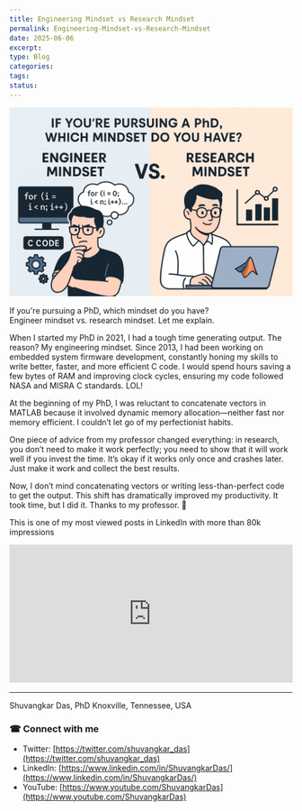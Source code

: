```yaml
---
title: Engineering Mindset vs Research Mindset
permalink: Engineering-Mindset-vs-Research-Mindset
date: 2025-06-06
excerpt: 
type: Blog
categories: 
tags: 
status:
---
```

![Image](/assets/images/Pasted-image-20250606065816.png)

If you're pursuing a PhD, which mindset do you have?  
Engineer mindset vs. research mindset. Let me explain.  
  
  
When I started my PhD in 2021, I had a tough time generating output. The reason? My engineering mindset. Since 2013, I had been working on embedded system firmware development, constantly honing my skills to write better, faster, and more efficient C code. I would spend hours saving a few bytes of RAM and improving clock cycles, ensuring my code followed NASA and MISRA C standards. LOL!  
  
At the beginning of my PhD, I was reluctant to concatenate vectors in MATLAB because it involved dynamic memory allocation—neither fast nor memory efficient. I couldn’t let go of my perfectionist habits.  
  
One piece of advice from my professor changed everything: in research, you don’t need to make it work perfectly; you need to show that it will work well if you invest the time. It’s okay if it works only once and crashes later. Just make it work and collect the best results.  
  
Now, I don’t mind concatenating vectors or writing less-than-perfect code to get the output. This shift has dramatically improved my productivity. It took time, but I did it. Thanks to my professor. 🙏  


This is one of my most viewed posts in LinkedIn with more than 80k impressions
<iframe src="https://www.linkedin.com/embed/feed/update/urn:li:share:7209375038364360704?collapsed=1" height="245" width="504" frameborder="0" allowfullscreen="" title="Embedded post"></iframe>


---
Shuvangkar Das, PhD
Knoxville, Tennessee, USA

### ☎ Connect with me
- Twitter: [https://twitter.com/shuvangkar_das](https://twitter.com/shuvangkar_das)
- LinkedIn: [https://www.linkedin.com/in/ShuvangkarDas/](https://www.linkedin.com/in/ShuvangkarDas/)
- YouTube: [https://www.youtube.com/ShuvangkarDas](https://www.youtube.com/ShuvangkarDas)



